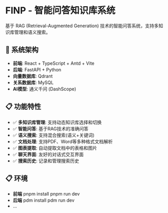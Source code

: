 # FINP - 智能问答知识库系统

基于 RAG (Retrieval-Augmented Generation) 技术的智能问答系统，支持多知识库管理和语义搜索。
 
## 🚀 系统架构

- **前端**: React + TypeScript + Antd + Vite
- **后端**: FastAPI + Python
- **向量数据库**: Qdrant
- **关系数据库**: MySQL
- **AI模型**: 通义千问 (DashScope)

## 📋 功能特性

- ✅ **多知识库管理**: 支持动态知识库选择和切换
- ✅ **智能问答**: 基于RAG技术的准确问答
- ✅ **语义搜索**: 支持混合搜索(语义+关键词)
- ✅ **文档处理**: 支持PDF、Word等多种格式文档解析
- ✅ **图表提取**: 自动提取文档中的表格和图片
- ✅ **聊天界面**: 友好的对话式交互界面
- ✅ **搜索历史**: 记录和管理搜索历史

## 📋 环境
- **前端**
  pnpm install
  pnpm run dev
- **后端**
  pdm install
  pdm run dev
- ...
